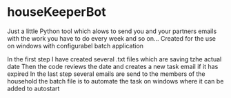 # houseKeeperBot
Just a little Python tool which alows to send you and your partners emails with the work you have to do every week and so on...
Created for the use on windows with configurabel batch application

In the first step I have created several .txt files which are saving tzhe actual date
Then the code reviews the date and creates a new task email if it has expired
In the last step several emails are send to the members of the household
the batch file is to automate the task on windows where it can be added to autostart
